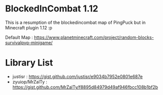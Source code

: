 # BlockedInCombat 1.12
This is a resumption of the blockedincombat map of PingPuck but in Minecraft plugin 1.12 :p

Default Map : https://www.planetminecraft.com/project/random-blocks-survivalpvp-minigame/

# Library List
  - justisr : https://gist.github.com/justisr/e9034b7952e0801e687e
  - zyuiop/MrZalTy : https://gist.github.com/MrZalTy/f8895d84979d49af946fbcc108b1bf2b
